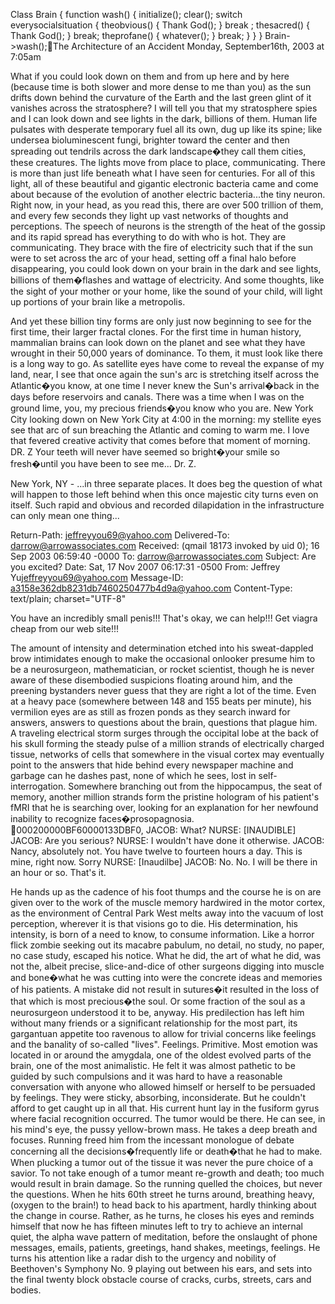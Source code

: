 Class Brain {	function wash() {		initialize();		clear();		switch everysocialsituation {			theobvious() {				Thank God();			} break ;			thesacred() {				Thank God();			} break;			theprofane() {				whatever();			} break;		}	}}Brain->wash();The Architecture of an AccidentMonday, September16th, 2003 at 7:05amWhat if you could look down on them and from up here and by here (because time is both slower and more dense to me than you) as the sun drifts down behind the curvature of the Earth and the last green glint of it vanishes across the stratosphere?  I will tell you that my stratosphere spies and I can look down and see lights in the dark, billions of them.  Human life pulsates with desperate temporary fuel all its own, dug up like its spine; like undersea bioluminescent fungi, brighter toward the center and then spreading out tendrils across the dark landscape�they call them cities, these creatures.The lights move from place to place, communicating.  There is more than just life beneath what I have seen for centuries.  For all of this light, all of these beautiful and gigantic electronic bacteria came and come about because of the evolution of another electric bacteria...the tiny neuron.  Right now, in your head, as you read this, there are over 500 trillion of them, and every few seconds they light up vast networks of  thoughts and perceptions.  The speech of neurons is the strength of the heat of the gossip and its rapid spread has everything to do with who is hot.  They are communicating.  They brace with the fire of electricity such that if the sun were to set across the arc of your head, setting off a final halo before disappearing, you could look down on your brain in the dark and see lights, billions of them�flashes and wattage of electricity.  And some thoughts, like the sight of your mother or your home, like the sound of your child, will light up portions of your brain like a metropolis.

And yet these billion tiny forms are only just now beginning to see for the first time, their larger fractal clones.  For the first time in human history, mammalian brains can look down on the planet and see what they have wrought in their 50,000 years of dominance.  To them, it must look like there is a long way to go.As satellite eyes have come to reveal the expanse of my land, near, I see that once again the sun's arc is stretching itself across the Atlantic�you know, at one time I never knew the Sun's arrival�back in the days before reservoirs and canals.  There was a time when  I was on the ground lime, you, my precious friends�you know who you are.New York City looking down on New York City at 4:00 in the morning: my stellite eyes see that arc of sun breaching the Atlantic and coming to warm me.  I love that fevered creative activity that comes before that moment of morning.DR. ZYour teeth will never have seemed so bright�your smile so fresh�until you have been to see me... Dr. Z.New York, NY - ...in three separate places.  It does beg the question of what will happen to those left behind when this once majestic city turns even on itself.  Such rapid and obvious and recorded dilapidation in the infrastructure can only mean one thing...Return-Path: <jeffreyyou69@yahoo.com>Delivered-To: darrow@arrowassociates.comReceived: (qmail 18173 invoked by uid 0); 16 Sep 2003 06:59:40 -0000To: darrow@arrowassociates.comSubject: Are you excited?Date: Sat, 17 Nov 2007 06:17:31 -0500From: Jeffrey Yu<jeffreyyou69@yahoo.com>Message-ID: <a3158e362db8231db7460250477b4d9a@yahoo.com>Content-Type: text/plain; charset="UTF-8"You have an incredibly small penis!!!  That's okay, we can help!!!  Get viagra cheap from our web site!!!The amount of intensity and determination etched into his sweat-dappled brow intimidates enough to make the occasional onlooker presume him to be a neurosurgeon, mathematician, or rocket scientist, though he is never aware of these disembodied suspicions floating around him, and the preening bystanders never guess that they are right a lot of the time.  Even at a heavy pace (somewhere between 148 and 155 beats per minute), his vermilion eyes are as still as frozen ponds as they search inward for answers, answers to questions about the brain, questions that plague him.  A traveling electrical storm surges through the occipital lobe at the back of his skull forming the steady pulse of a million strands of electrically charged tissue, networks of cells that somewhere in the visual cortex may eventually point to the answers that hide behind every newspaper machine and garbage can he dashes past, none of which he sees, lost in self-interrogation.  Somewhere branching out from the hippocampus, the seat of memory, another million strands form the pristine hologram of his patient's fMRI that he is searching over, looking for an explanation for her newfound inability to recognize faces�prosopagnosia.000200000BF60000133D BF0,JACOB: What?NURSE: [INAUDIBLE]JACOB: Are you serious?NURSE: I wouldn't have done it otherwise.JACOB: Nancy, absolutely not.  You have twelve to fourteen hours a day.  This is mine, right now.  SorryNURSE: [Inaudilbe]JACOB: No.  No.  I will be there in an hour or so.  That's it.He hands up as the cadence of his foot thumps and the course he is on are given over to the work of the muscle memory hardwired in the motor cortex, as the environment of Central Park West melts away into the vacuum of lost perception, wherever it is that visions go to die.  His determination, his intensity, is born of a need to know, to consume information.  Like a horror flick zombie seeking out its macabre pabulum, no detail, no study, no paper, no case study, escaped his notice.What he did, the art of what he did, was not the, albeit precise, slice-and-dice of other surgeons digging into muscle and bone�what he was cutting into were the concrete ideas and memories of his patients.  A mistake did not result in sutures�it resulted in the loss of that which is most precious�the soul.  Or some fraction of the soul as a neurosurgeon understood it to be, anyway.His predilection has left him without many friends or a significant relationship for the most part, its gargantuan appetite too ravenous to allow for trivial concerns like feelings and the banality of so-called "lives".  Feelings.  Primitive.  Most emotion was located in or around the amygdala, one of the oldest evolved parts of the brain, one of the most animalistic.  He felt it was almost pathetic to be guided by such compulsions and it was hard to have a reasonable conversation with anyone who allowed himself or herself to be persuaded by feelings.  They were sticky, absorbing, inconsiderate.  But he couldn't afford to get caught up in all that.  His current hunt lay in the fusiform gyrus where facial recognition occurred.  The tumor would be there.  He can see, in his mind's eye, the pussy yellow-brown mass.  He takes a deep breath and focuses.Running freed him from the incessant monologue of debate concerning all the decisions�frequently life or death�that he had to make.  When plucking a tumor out of the tissue it was never the pure choice of a savior.  To not take enough of a tumor meant re-growth and death; too much would result in brain damage.  So the running quelled the choices, but never the questions.  When he hits 60th street he turns around, breathing heavy, (oxygen to the brain!) to head back to his apartment, hardly thinking about the change in course.  Rather, as he turns, he closes his eyes and reminds himself that now he has fifteen minutes left to try to achieve an internal quiet, the alpha wave pattern of meditation, before the onslaught of phone messages, emails, patients, greetings, hand shakes, meetings, feelings.  He turns his attention like a radar dish to the urgency and nobility of Beethoven's Symphony No. 9 playing out between his ears, and sets into the final twenty block obstacle course of cracks, curbs, streets, cars and bodies.
